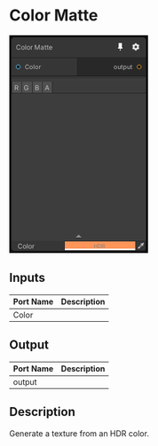 # Color Matte
![Mixture.ColorMatteNode](../../images/Mixture.ColorMatteNode.png)
## Inputs
Port Name | Description
--- | ---
Color | 

## Output
Port Name | Description
--- | ---
output | 

## Description
Generate a texture from an HDR color.


